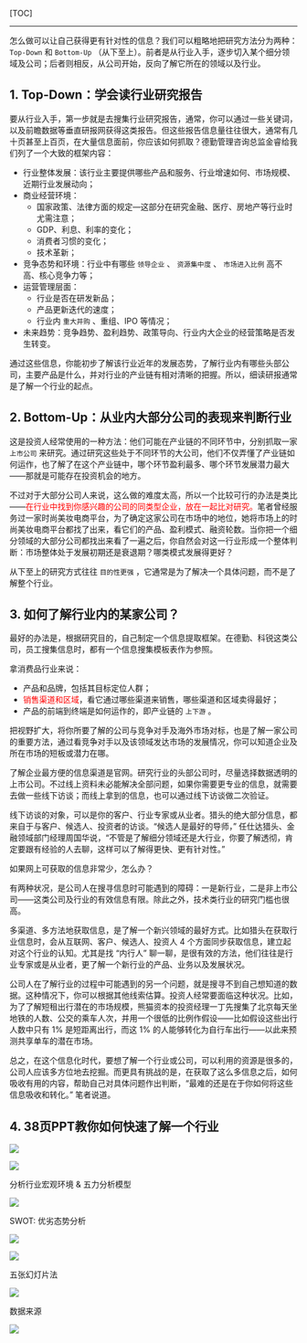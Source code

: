 <!--
+++
title       = "【转载】如何快速了解一个行业"
description = "1. Top-Down：学会读行业研究报告; 2. Bottom-Up：从业内大部分公司的表现来判断行业; 3. 如何了解行业内的某家公司？; 4. 38页PPT教你如何快速了解一个行业"
date        = "2022-01-03"
tags        = []
categories  = ["8-business","83-行业分析"]
series      = []
keywords    = []
weight      = 5
toc         = true
draft       = false
+++ -->

[TOC]

---

怎么做可以让自己获得更有针对性的信息？我们可以粗略地把研究方法分为两种： `Top-Down` 和 `Bottom-Up` （从下至上）。前者是从行业入手，逐步切入某个细分领域及公司；后者则相反，从公司开始，反向了解它所在的领域以及行业。

## 1. Top-Down：学会读行业研究报告

要从行业入手，第一步就是去搜集行业研究报告，通常，你可以通过一些关键词，以及前瞻数据等垂直研报网获得这类报告。但这些报告信息量往往很大，通常有几十页甚至上百页，在大量信息面前，你应该如何抓取？德勤管理咨询总监金睿给我们列了一个大致的框架内容：

* 行业整体发展：该行业主要提供哪些产品和服务、行业增速如何、市场规模、近期行业发展动向；
* 商业经营环境：
    * 国家政策、法律方面的规定—这部分在研究金融、医疗、房地产等行业时尤需注意；
    * GDP、利息、利率的变化；
    * 消费者习惯的变化；
    * 技术革新；
* 竞争态势和环境：行业中有哪些 `领导企业` 、 `资源集中度` 、 `市场进入比例` 高不高、核心竞争力等；
* 运营管理层面：
    - 行业是否在研发新品；
    - 产品更新迭代的速度；
    - 行业内 `重大并购` 、重组、IPO 等情况；
* 未来趋势：竞争趋势、盈利趋势、政策导向、行业内大企业的经营策略是否发生转变。

通过这些信息，你能初步了解该行业近年的发展态势，了解行业内有哪些头部公司，主要产品是什么，并对行业的产业链有相对清晰的把握。所以，细读研报通常是了解一个行业的起点。

## 2. Bottom-Up：从业内大部分公司的表现来判断行业

这是投资人经常使用的一种方法：他们可能在产业链的不同环节中，分别抓取一家 `上市公司` 来研究。通过研究这些处于不同环节的大公司，他们不仅弄懂了产业链如何运作，也了解了在这个产业链中，哪个环节盈利最多、哪个环节发展潜力最大——那就是可能存在投资机会的地方。

不过对于大部分公司人来说，这么做的难度太高，所以一个比较可行的办法是类比——<font color=#FF0000>在行业中找到你感兴趣的公司的同类型企业，放在一起比对研究。</font>笔者曾经服务过一家时尚美妆电商平台，为了确定这家公司在市场中的地位，她将市场上的时尚美妆电商平台都找了出来，看它们的产品、盈利模式、融资轮数。当你把一个细分领域的大部分公司都找出来看了一遍之后，你自然会对这一行业形成一个整体判断：市场整体处于发展初期还是衰退期？哪类模式发展得更好？

从下至上的研究方式往往 `目的性更强` ，它通常是为了解决一个具体问题，而不是了解整个行业。

## 3. 如何了解行业内的某家公司？

最好的办法是，根据研究目的，自己制定一个信息提取框架。在德勤、科锐这类公司，员工搜集信息时，都有一个信息搜集模板表作为参照。

拿消费品行业来说：

* 产品和品牌，包括其目标定位人群；
* <font color=#FF0000>销售渠道和区域</font>，看它通过哪些渠道来销售，哪些渠道和区域卖得最好；
* 产品的前端到终端是如何运作的，即产业链的 `上下游` 。

把视野扩大，将你所要了解的公司与竞争对手及海外市场对标，也是了解一家公司的重要方法，通过看竞争对手以及该领域发达市场的发展情况，你可以知道企业及所在市场的短板或潜力在哪。

了解企业最方便的信息渠道是官网。研究行业的头部公司时，尽量选择数据透明的上市公司。不过线上资料未必能解决全部问题，如果你需要更专业的信息，就需要去做一些线下访谈；而线上拿到的信息，也可以通过线下访谈做二次验证。

线下访谈的对象，可以是你的客户、行业专家或从业者。猎头的绝大部分信息，都来自于与客户、候选人、投资者的访谈。“候选人是最好的导师，” 任仕达猎头、金融领域部门经理周国华说，“不管是了解细分领域还是大行业，你要了解透彻，肯定要跟有经验的人去聊，这样可以了解得更快、更有针对性。”

如果网上可获取的信息非常少，怎么办？

有两种状况，是公司人在搜寻信息时可能遇到的障碍：一是新行业，二是非上市公司——这类公司及行业的有效信息有限。除此之外，技术类行业的研究门槛也很高。

多渠道、多方法地获取信息，是了解一个新兴领域的最好方式。比如猎头在获取行业信息时，会从互联网、客户、候选人、投资人 4 个方面同步获取信息，建立起对这个行业的认知。尤其是找 “内行人” 聊一聊，是很有效的方法，他们往往是行业专家或是从业者，更了解一个新行业的产品、业务以及发展状况。

公司人在了解行业的过程中可能遇到的另一个问题，就是搜寻不到自己想知道的数据。这种情况下，你可以根据其他线索估算。投资人经常要面临这种状况。比如，为了了解短租出行潜在的市场规模，熊猫资本的投资经理一丁先搜集了北京每天坐地铁的人数、公交的乘车人次，并用一个很低的比例作假设——比如假设这些出行人数中只有 1% 是短距离出行，而这 1% 的人能够转化为自行车出行——以此来预测共享单车的潜在市场。

总之，在这个信息化时代，要想了解一个行业或公司，可以利用的资源是很多的，公司人应该多方位地去挖掘。而更具有挑战的是，在获取了这么多信息之后，如何吸收有用的内容，帮助自己对具体问题作出判断，“最难的还是在于你如何将这些信息吸收和转化。” 笔者说道。

## 4. 38页PPT教你如何快速了解一个行业

![](https://img2020.cnblogs.com/blog/2039866/202006/2039866-20200605090640436-1664962914.jpg) <!-- 如何快速了解一个行业\如何快速了解一个行业0.jpg -->

![](https://img2020.cnblogs.com/blog/2039866/202006/2039866-20200605090641003-1359847733.jpg) <!-- 如何快速了解一个行业\如何快速了解一个行业1.jpg -->

分析行业宏观环境 & 五力分析模型

![](https://img2020.cnblogs.com/blog/2039866/202006/2039866-20200605090641335-383928324.jpg) <!-- 如何快速了解一个行业\如何快速了解一个行业2.jpg -->

SWOT: 优劣态势分析

![](https://img2020.cnblogs.com/blog/2039866/202006/2039866-20200605090641665-254564314.jpg) <!-- 如何快速了解一个行业\如何快速了解一个行业3.jpg -->

![](https://img2020.cnblogs.com/blog/2039866/202006/2039866-20200605090642131-1977823148.jpg) <!-- 如何快速了解一个行业\如何快速了解一个行业4.jpg -->

五张幻灯片法

![](https://img2020.cnblogs.com/blog/2039866/202006/2039866-20200605090642460-406773134.jpg) <!-- 如何快速了解一个行业\如何快速了解一个行业5.jpg -->

数据来源

![](https://img2020.cnblogs.com/blog/2039866/202006/2039866-20200605090642763-910940423.jpg) <!-- 如何快速了解一个行业\如何快速了解一个行业6.jpg -->
